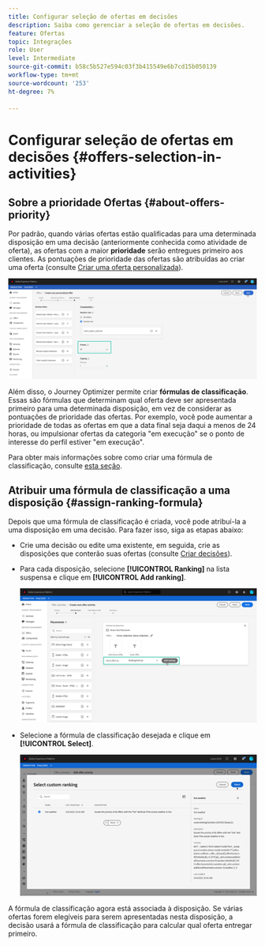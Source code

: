 ```yaml
---
title: Configurar seleção de ofertas em decisões
description: Saiba como gerenciar a seleção de ofertas em decisões.
feature: Ofertas
topic: Integrações
role: User
level: Intermediate
source-git-commit: b58c5b527e594c03f3b415549e6b7cd15b050139
workflow-type: tm+mt
source-wordcount: '253'
ht-degree: 7%

---
```


# Configurar seleção de ofertas em decisões {#offers-selection-in-activities}

## Sobre a prioridade Ofertas {#about-offers-priority}

Por padrão, quando várias ofertas estão qualificadas para uma determinada disposição em uma decisão (anteriormente conhecida como atividade de oferta), as ofertas com a maior **prioridade** serão entregues primeiro aos clientes. As pontuações de prioridade das ofertas são atribuídas ao criar uma oferta (consulte [Criar uma oferta personalizada](../offer-library/creating-personalized-offers.md)).

![](../../assets/offer-priority.png)

Além disso, o Journey Optimizer permite criar **fórmulas de classificação**. Essas são fórmulas que determinam qual oferta deve ser apresentada primeiro para uma determinada disposição, em vez de considerar as pontuações de prioridade das ofertas. Por exemplo, você pode aumentar a prioridade de todas as ofertas em que a data final seja daqui a menos de 24 horas, ou impulsionar ofertas da categoria &quot;em execução&quot; se o ponto de interesse do perfil estiver &quot;em execução&quot;.

Para obter mais informações sobre como criar uma fórmula de classificação, consulte [esta seção](../offer-library/create-ranking-formulas.md).

## Atribuir uma fórmula de classificação a uma disposição {#assign-ranking-formula}

Depois que uma fórmula de classificação é criada, você pode atribuí-la a uma disposição em uma decisão. Para fazer isso, siga as etapas abaixo:

* Crie uma decisão ou edite uma existente, em seguida, crie as disposições que conterão suas ofertas (consulte [Criar decisões](../offer-activities/create-offer-activities.md)).

* Para cada disposição, selecione **[!UICONTROL Ranking]** na lista suspensa e clique em **[!UICONTROL Add ranking]**.

   ![](../../assets/offer-activity-ranking.png)

* Selecione a fórmula de classificação desejada e clique em **[!UICONTROL Select]**.

   ![](../../assets/ranking-selection.png)

A fórmula de classificação agora está associada à disposição. Se várias ofertas forem elegíveis para serem apresentadas nesta disposição, a decisão usará a fórmula de classificação para calcular qual oferta entregar primeiro.

